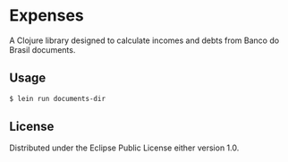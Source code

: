 # Expenses

A Clojure library designed to calculate incomes and debts from Banco do Brasil documents.

## Usage

```bash
$ lein run documents-dir
```

## License

Distributed under the Eclipse Public License either version 1.0.
